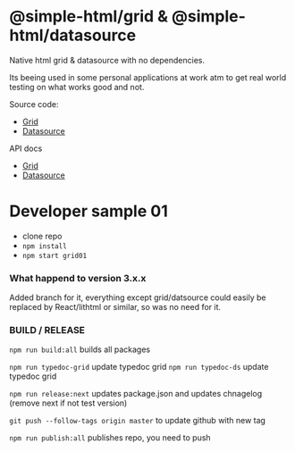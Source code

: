 
# @simple-html/grid & @simple-html/datasource

Native html grid & datasource with no dependencies.

Its beeing used in some personal applications at work atm to get real world testing on what works good and not.

Source code:
* [Grid](https://github.com/simple-html/simple-html/tree/master/packages/grid)
* [Datasource](https://github.com/simple-html/simple-html/tree/master/packages/datasource)

API docs
* [Grid](https://simple-html.github.io/simple-html/grid/index.html)
* [Datasource](https://simple-html.github.io/simple-html/datasource/index.html)

# Developer sample 01

* clone repo
* `npm install`
* `npm start grid01`

### What happend to version 3.x.x

Added branch for it, everything except grid/datsource could easily be replaced by React/lithtml or similar, so was no need for it.


### BUILD / RELEASE

`npm run build:all` builds all packages

`npm run typedoc-grid` update typedoc grid
`npm run typedoc-ds` update typedoc grid

`npm run release:next` updates package.json and updates chnagelog (remove next if not test version)

`git push --follow-tags origin master` to update github with new tag

`npm run publish:all` publishes repo, you need to push